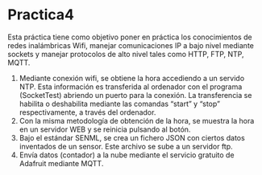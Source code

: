 # Practica4
Esta práctica tiene como objetivo poner en práctica los conocimientos de redes inalámbricas Wifi, manejar comunicaciones IP a bajo nivel mediante sockets y manejar protocolos de alto nivel tales como HTTP, FTP, NTP, MQTT.
1.	Mediante conexión wifi, se obtiene la hora accediendo a un servido NTP. Esta información es transferida al ordenador con el programa (SocketTest) abriendo un puerto para la conexión. La transferencia se habilita o deshabilita mediante las comandas “start” y “stop” respectivamente, a través del ordenador.
2.	Con la misma metodología de obtención de la hora, se muestra la hora en un servidor WEB y se reinicia pulsando al botón.
3.	Bajo el estándar SENML, se crea un fichero JSON con ciertos datos inventados de un sensor. Este archivo se sube a un servidor ftp.
4.	Envía datos (contador) a la nube mediante el servicio gratuito de Adafruit mediante MQTT. 
